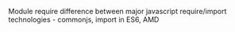 Module require difference between major javascript require/import technologies - commonjs, import in ES6, AMD
